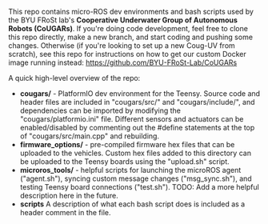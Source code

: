 This repo contains micro-ROS dev environments and bash scripts used by the BYU FRoSt lab's **Cooperative Underwater Group of Autonomous Robots (CoUGARs)**. 
If you're doing code development, feel free to clone this repo directly, make a new branch, and start coding and pushing some changes.
Otherwise (if you're looking to set up a new Coug-UV from scratch), see this repo for instructions on how to get our custom Docker image running instead: https://github.com/BYU-FRoSt-Lab/CoUGARs

A quick high-level overview of the repo:
- **cougars/** - PlatformIO dev environment for the Teensy.
Source code and header files are included in "cougars/src/" and "cougars/include/", and dependencies can be imported by modifying the "cougars/platformio.ini" file.
Different sensors and actuators can be enabled/disabled by commenting out the #define statements at the top of "cougars/src/main.cpp" and rebuilding.
- **firmware_options/** - pre-compiled firmware hex files that can be uploaded to the vehicles.
Custom hex files added to this directory can be uploaded to the Teensy boards using the "upload.sh" script.
- **microros_tools/** - helpful scripts for launching the microROS agent ("agent.sh"), syncing custom message changes ("msg_sync.sh"), and testing Teensy board connections ("test.sh").
TODO: Add a more helpful description here in the future.
- **scripts**
A description of what each bash script does is included as a header comment in the file.
